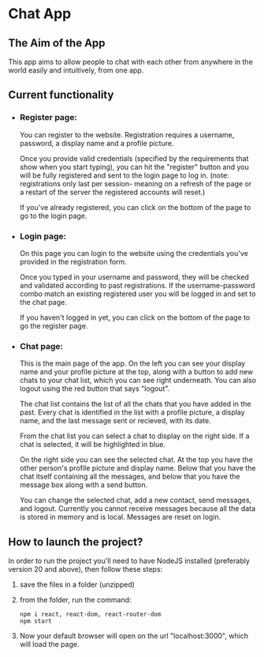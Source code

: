 # Chat App
## The Aim of the App
  This app aims to allow people to chat with each other from anywhere in the world easily and intuitively, from one app.

## Current functionality
* ### Register page:
  You can register to the website. Registration requires a username, password, a display name and a profile picture.
  
  Once you provide valid credentials (specified by the requirements that show when you start typing), you can hit the "register" button and
  you will be fully registered and sent to the login page to log in.
  (note: registrations only last per session- meaning on a refresh of the page or a restart of the server the registered accounts will reset.)
  
  If you've already registered, you can click on the bottom of the page to go to the login page.
    
* ### Login page:
  On this page you can login to the website using the credentials you've provided in the registration form.
  
  Once you typed in your username and password, they will be checked and validated according to past registrations.
  If the username-password combo match an existing registered user you will be logged in and set to the chat page.
  
  If you haven't logged in yet, you can click on the bottom of the page to go the register page.
    
* ### Chat page:
  This is the main page of the app. On the left you can see your display name and your profile picture at the top,
  along with a button to add new chats to your chat list, which you can see right underneath. You can also logout
  using the red button that says "logout".
  
  The chat list contains the list of all the chats that you have added in the past. Every chat is identified in the list
  with a profile picture, a display name, and the last message sent or recieved, with its date.
  
  From the chat list you can select a chat to display on the right side. If a chat is selected, it will be highlighted
  in blue.
  
  On the right side you can see the selected chat. At the top you have the other person's profile picture and display
  name. Below that you have the chat itself containing all the messages, and below that you have the message box along
  with a send button.
  
  You can change the selected chat, add a new contact, send messages, and logout.
  Currently you cannot receive messages because all the data is stored in memory and is local.
  Messages are reset on login.
  
## How to launch the project?
  In order to run the project you'll need to have NodeJS installed (preferably version 20 and above), then follow these steps:
  1. save the files in a folder (unzipped)
  2. from the folder, run the command:

     ```
     npm i react, react-dom, react-router-dom
     npm start
     ```
  3. Now your default browser will open on the url "localhost:3000", which will load the page.
  
